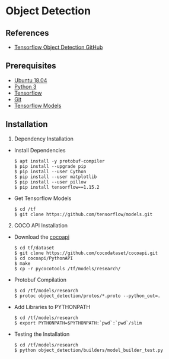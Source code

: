 # Object Detection

## References
 - [Tensorflow Object Detection GitHub](https://github.com/tensorflow/models/tree/master/research/object_detection)

## Prerequisites
 - [Ubuntu 18.04](https://ubuntu.com/#download)
 - [Python 3](https://www.python.org/)
 - [Tensorflow](https://www.tensorflow.org/install/)
 - [Git](git/README.md)
 - [Tensorflow Models](https://github.com/tensorflow/models.git)

## Installation
 1. Dependency Installation
  - Install Dependencies
    ```
    $ apt install -y protobuf-compiler
    $ pip install --upgrade pip
    $ pip install --user Cython
    $ pip install --user matplotlib
    $ pip install --user pillow
    $ pip install tensorflow==1.15.2
    ```   
  - Get Tensorflow Models
    ```
    $ cd /tf
    $ git clone https://github.com/tensorflow/models.git
    ```   
 2. COCO API Installation
  - Download the [cocoapi](https://github.com/cocodataset/cocoapi)
    ```
    $ cd tf/dataset
    $ git clone https://github.com/cocodataset/cocoapi.git
    $ cd cocoapi/PythonAPI
    $ make
    $ cp -r pycocotools /tf/models/research/
    ```
  - Protobuf Compilation
    ```
    $ cd /tf/models/research
    $ protoc object_detection/protos/*.proto --python_out=.
    ```
  - Add Libraries to PYTHONPATH
    ```
    $ cd /tf/models/research
    $ export PYTHONPATH=$PYTHONPATH:`pwd`:`pwd`/slim
    ```
  - Testing the Installation
    ```
    $ cd /tf/models/research
    $ python object_detection/builders/model_builder_test.py
    ```